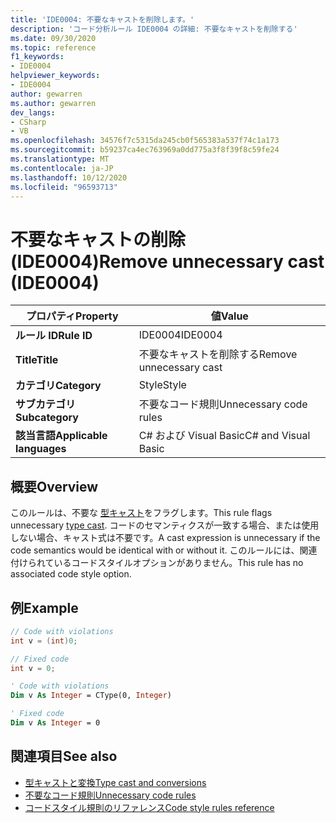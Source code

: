 ```yaml
---
title: 'IDE0004: 不要なキャストを削除します。'
description: 'コード分析ルール IDE0004 の詳細: 不要なキャストを削除する'
ms.date: 09/30/2020
ms.topic: reference
f1_keywords:
- IDE0004
helpviewer_keywords:
- IDE0004
author: gewarren
ms.author: gewarren
dev_langs:
- CSharp
- VB
ms.openlocfilehash: 34576f7c5315da245cb0f565383a537f74c1a173
ms.sourcegitcommit: b59237ca4ec763969a0dd775a3f8f39f8c59fe24
ms.translationtype: MT
ms.contentlocale: ja-JP
ms.lasthandoff: 10/12/2020
ms.locfileid: "96593713"
---
```

# <a name="remove-unnecessary-cast-ide0004"></a><span data-ttu-id="d910f-103">不要なキャストの削除 (IDE0004)</span><span class="sxs-lookup"><span data-stu-id="d910f-103">Remove unnecessary cast (IDE0004)</span></span>

|<span data-ttu-id="d910f-104">プロパティ</span><span class="sxs-lookup"><span data-stu-id="d910f-104">Property</span></span>|<span data-ttu-id="d910f-105">値</span><span class="sxs-lookup"><span data-stu-id="d910f-105">Value</span></span>|
|-|-|
| <span data-ttu-id="d910f-106">**ルール ID**</span><span class="sxs-lookup"><span data-stu-id="d910f-106">**Rule ID**</span></span> | <span data-ttu-id="d910f-107">IDE0004</span><span class="sxs-lookup"><span data-stu-id="d910f-107">IDE0004</span></span> |
| <span data-ttu-id="d910f-108">**Title**</span><span class="sxs-lookup"><span data-stu-id="d910f-108">**Title**</span></span> | <span data-ttu-id="d910f-109">不要なキャストを削除する</span><span class="sxs-lookup"><span data-stu-id="d910f-109">Remove unnecessary cast</span></span> |
| <span data-ttu-id="d910f-110">**カテゴリ**</span><span class="sxs-lookup"><span data-stu-id="d910f-110">**Category**</span></span> | <span data-ttu-id="d910f-111">Style</span><span class="sxs-lookup"><span data-stu-id="d910f-111">Style</span></span> |
| <span data-ttu-id="d910f-112">**サブカテゴリ**</span><span class="sxs-lookup"><span data-stu-id="d910f-112">**Subcategory**</span></span> | <span data-ttu-id="d910f-113">不要なコード規則</span><span class="sxs-lookup"><span data-stu-id="d910f-113">Unnecessary code rules</span></span> |
| <span data-ttu-id="d910f-114">**該当言語**</span><span class="sxs-lookup"><span data-stu-id="d910f-114">**Applicable languages**</span></span> | <span data-ttu-id="d910f-115">C# および Visual Basic</span><span class="sxs-lookup"><span data-stu-id="d910f-115">C# and Visual Basic</span></span> |

## <a name="overview"></a><span data-ttu-id="d910f-116">概要</span><span class="sxs-lookup"><span data-stu-id="d910f-116">Overview</span></span>

<span data-ttu-id="d910f-117">このルールは、不要な [型キャスト](../../../csharp/programming-guide/types/casting-and-type-conversions.md)をフラグします。</span><span class="sxs-lookup"><span data-stu-id="d910f-117">This rule flags unnecessary [type cast](../../../csharp/programming-guide/types/casting-and-type-conversions.md).</span></span> <span data-ttu-id="d910f-118">コードのセマンティクスが一致する場合、または使用しない場合、キャスト式は不要です。</span><span class="sxs-lookup"><span data-stu-id="d910f-118">A cast expression is unnecessary if the code semantics would be identical with or without it.</span></span> <span data-ttu-id="d910f-119">このルールには、関連付けられているコードスタイルオプションがありません。</span><span class="sxs-lookup"><span data-stu-id="d910f-119">This rule has no associated code style option.</span></span>

## <a name="example"></a><span data-ttu-id="d910f-120">例</span><span class="sxs-lookup"><span data-stu-id="d910f-120">Example</span></span>

```csharp
// Code with violations
int v = (int)0;

// Fixed code
int v = 0;
```

```vb
' Code with violations
Dim v As Integer = CType(0, Integer)

' Fixed code
Dim v As Integer = 0
```

## <a name="see-also"></a><span data-ttu-id="d910f-121">関連項目</span><span class="sxs-lookup"><span data-stu-id="d910f-121">See also</span></span>

- [<span data-ttu-id="d910f-122">型キャストと変換</span><span class="sxs-lookup"><span data-stu-id="d910f-122">Type cast and conversions</span></span>](../../../csharp/programming-guide/types/casting-and-type-conversions.md)
- [<span data-ttu-id="d910f-123">不要なコード規則</span><span class="sxs-lookup"><span data-stu-id="d910f-123">Unnecessary code rules</span></span>](unnecessary-code-rules.md)
- [<span data-ttu-id="d910f-124">コードスタイル規則のリファレンス</span><span class="sxs-lookup"><span data-stu-id="d910f-124">Code style rules reference</span></span>](index.md)
